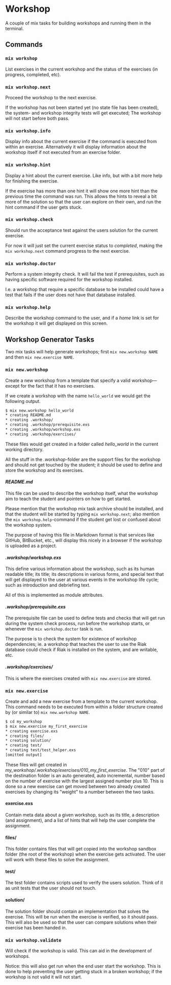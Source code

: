Workshop
========
A couple of mix tasks for building workshops and running them in the terminal.

Commands
--------
### `mix workshop`
List exercises in the current workshop and the status of the exercises (in progress, completed, etc).

### `mix workshop.next`
Proceed the workshop to the next exercise.

If the workshop has not been started yet (no state file has been created), the system- and workshop integrity tests will get executed; The workshop will not start before both pass.

### `mix workshop.info`
Display info about the current exercise if the command is executed from within an exercise. Alternatively it will display information about the workshop itself if not executed from an exercise folder.

### `mix workshop.hint`
Display a hint about the current exercise. Like info, but with a bit more help for finishing the exercise.

If the exercise has more than one hint it will show one more hint than the previous time the command was run. This allows the hints to reveal a bit more of the solution so that the user can explore on their own, and run the hint command if the user gets stuck.

### `mix workshop.check`
Should run the acceptance test against the users solution for the current exercise.

For now it will just set the current exercise status to *completed*, making the `mix workshop.next` command progress to the next exercise.

### `mix workshop.doctor`
Perform a system integrity check. It will fail the test if prerequisites, such as having specific software required for the workshop installed.

I.e. a workshop that require a specific database to be installed could have a test that fails if the user does not have that database installed.

### `mix workshop.help`
Describe the workshop command to the user, and if a *home* link is set for the workshop it will get displayed on this screen.

Workshop Generator Tasks
------------------------
Two mix tasks will help generate workshops; first `mix new.workshop NAME` and then `mix new.exercise NAME`.

### `mix new.workshop`
Create a new workshop from a template that specify a valid workshop—except for the fact that it has no exercises.

If we create a workshop with the name `hello_world` we would get the following output.

```bash
$ mix new.workshop hello_world
* creating README.md
* creating .workshop/
* creating .workshop/prerequisite.exs
* creating .workshop/workshop.exs
* creating .workshop/exercises/
```

These files would get created in a folder called *hello_world* in the current working directory.

All the stuff in the *.workshop*-folder are the support files for the workshop and should not get touched by the student; it should be used to define and store the workshop and its exercises.

#### *README.md*
This file can be used to describe the workshop itself, what the workshop aim to teach the student and pointers on how to get started.

Please mention that the workshop mix task archive should be installed, and that the student will be started by typing `mix workshop.next`; also mention the `mix workshop.help`-command if the student get lost or confused about the workshop system.

The purpose of having this file in Markdown format is that services like GitHub, BitBucket, etc., will display this nicely in a browser if the workshop is uploaded as a project.

#### *.workshop/workshop.exs*
This define various information about the workshop, such as its human readable title; its title; its descriptions in various forms, and special text that will get displayed to the user at various events in the workshop life cycle; such as introduction and debriefing text.

All of this is implemented as module attributes.

#### *.workshop/prerequisite.exs*
The prerequisite file can be used to define tests and checks that will get run during the system check process, run before the workshop starts, or whenever the `mix workshop.doctor` task is run.

The purpose is to check the system for existence of workshop dependencies; ie. a workshop that teaches the user to use the Riak database could check if Riak is installed on the system, and are writable, etc.

#### *.workshop/exercises/*
This is where the exercises created with `mix new.exercise` are stored.

### `mix new.exercise`
Create and add a new exercise from a template to the current workshop. This command needs to be executed from within a folder structure created by (or similar to) `mix new.workshop NAME`.

```bash
$ cd my_workshop
$ mix new.exercise my_first_exercise
* creating exercise.exs
* creating files/
* creating solution/
* creating test/
* creating test/test_helper.exs
[omitted output]
```

These files will get created in *my_workshop/.workshop/exercises/010_my_first_exercise*. The "010" part of the destination folder is an auto generated, auto incremental, number based on the number of exercise with the largest assigned number plus 10. This is done so a new exercise can get moved between two already created exercises by changing its "weight" to a number between the two tasks.

#### exercise.exs
Contain meta data about a given workshop, such as its title, a description (and assignment), and a list of hints that will help the user complete the assignment.

#### files/
This folder contains files that will get copied into the workshop sandbox folder (the root of the workshop) when the exercise gets activated. The user will work with these files to solve the assignment.

#### test/
The test folder contains scripts used to verify the users solution. Think of it as unit tests that the user should not touch.

#### solution/
The solution folder should contain an implementation that solves the exercise. This will be run when the exercise is verified, so it should pass. This will also be used so that the user can compare solutions when their exercise has been handed in.

### `mix workshop.validate`
Will check if the workshop is valid. This can aid in the development of workshops.

Notice: this will also get run when the end user start the workshop. This is done to help preventing the user getting stuck in a broken workshop; if the workshop is not valid it will not start.
